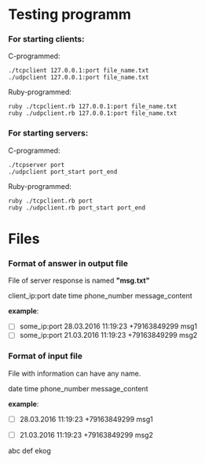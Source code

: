 

# Testing programm
###    For starting **clients**:

C-programmed:

    ./tcpclient 127.0.0.1:port file_name.txt
    ./udpclient 127.0.0.1:port file_name.txt

Ruby-programmed:

    ruby ./tcpclient.rb 127.0.0.1:port file_name.txt
    ruby ./udpclient.rb 127.0.0.1:port file_name.txt
    
###    For starting **servers**:

C-programmed:

    ./tcpserver port
    ./udpclient port_start port_end

Ruby-programmed:

    ruby ./tcpclient.rb port
    ruby ./udpclient.rb port_start port_end


# Files
###    Format of answer in output file
 File of server response is named **"msg.txt"**
 
client_ip:port date time phone_number message_content

 **example**: 
 
 - [ ] some_ip:port 28.03.2016 11:19:23 +79163849299 msg1 
 - [ ] some_ip:port 21.03.2016 11:19:23 +79163849299 msg2

### Format of input file
File with information can have any name.

date time phone_number message_content

 **example**: 

 - [ ] 28.03.2016 11:19:23 +79163849299 msg1 
 - [ ] 21.03.2016 11:19:23 +79163849299 msg2
               

abc 
def
ekog

